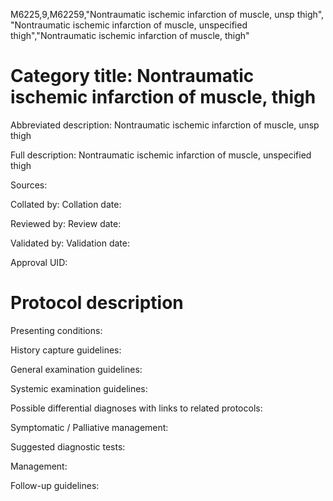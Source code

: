 M6225,9,M62259,"Nontraumatic ischemic infarction of muscle, unsp thigh", "Nontraumatic ischemic infarction of muscle, unspecified thigh","Nontraumatic ischemic infarction of muscle, thigh"
# Category title: Nontraumatic ischemic infarction of muscle, thigh

Abbreviated description: Nontraumatic ischemic infarction of muscle, unsp thigh

Full description: Nontraumatic ischemic infarction of muscle, unspecified thigh

Sources:

Collated by:
Collation date:

Reviewed by:
Review date:

Validated by:
Validation date:

Approval UID:

# Protocol description

Presenting conditions:

History capture guidelines:

General examination guidelines:

Systemic examination guidelines:

Possible differential diagnoses with links to related protocols:

Symptomatic / Palliative management:

Suggested diagnostic tests:

Management:

Follow-up guidelines:
